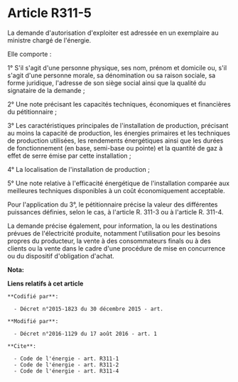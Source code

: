 # Article R311-5

La demande d'autorisation d'exploiter est adressée en un exemplaire au ministre chargé de l'énergie. 

Elle comporte : 

1° S'il s'agit d'une personne physique, ses nom, prénom et domicile ou, s'il s'agit d'une personne morale, sa dénomination ou
sa raison sociale, sa forme juridique, l'adresse de son siège social ainsi que la qualité du signataire de la demande ; 

2° Une note précisant les capacités techniques, économiques et financières du pétitionnaire ; 

3° Les caractéristiques principales de l'installation de production, précisant au moins la capacité de production, les
énergies primaires et les techniques de production utilisées, les rendements énergétiques ainsi que les durées de
fonctionnement (en base, semi-base ou pointe) et la quantité de gaz à effet de serre émise par cette installation ; 

4° La localisation de l'installation de production ; 

5° Une note relative à l'efficacité énergétique de l'installation comparée aux meilleures techniques disponibles à un coût
économiquement acceptable. 

Pour l'application du 3°, le pétitionnaire précise la valeur des différentes puissances définies, selon le cas, à l'article
R. 311-3 ou à l'article R. 311-4. 

La demande précise également, pour information, la ou les destinations prévues de l'électricité produite, notamment
l'utilisation pour les besoins propres du producteur, la vente à des consommateurs finals ou à des clients ou la vente dans
le cadre d'une procédure de mise en concurrence ou du dispositif d'obligation d'achat.

**Nota:**



**Liens relatifs à cet article**

	**Codifié par**:

	  - Décret n°2015-1823 du 30 décembre 2015 - art.

	**Modifié par**:

	  - Décret n°2016-1129 du 17 août 2016 - art. 1

	**Cite**:

	  - Code de l'énergie - art. R311-1
	  - Code de l'énergie - art. R311-2
	  - Code de l'énergie - art. R311-4
